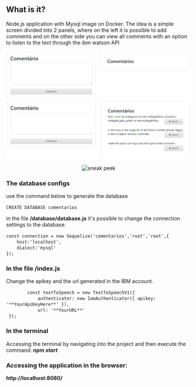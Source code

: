 ## What is it?

Node.js application with Mysql image on Docker.
The idea is a simple screen divided into 2 panels, where on the left it is possible to add comments and on the other side you can view all comments with an option to listen to the text through the ibm watson API

<p align="center">
<img src="tela01.png" alt="First impression of the app"/>
<img src="tela02.png" alt="App with data"/>
</p> 
<p align="center">
<img src="https://media.giphy.com/media/UkPyyHXei9NiPTdZzF/giphy.gif" alt="sneak peek" />
</p> 

### The database configs

use the command below to generate the database
````
CREATE DATABASE comentarios
````

in the file **/database/database.js**  it's possible to change the connection settings to the database.
```
const connection = new Sequelize('comentarios','root','root',{
    host:'localhost',
    dialect:'mysql'
});

```
### In the file /index.js
Change the apikey and the url generated in the IBM account.
```
        const textToSpeech = new TextToSpeechV1({
            authenticator: new IamAuthenticator({ apikey: '**YourApiKeyHere**' }),
            url: '**YourURL**'
 });
``` 
### In the terminal
Accessing the terminal by navigating into the project and then execute the command:
***npm start***

### Accessing the application in the browser: 
**http://localhost:8080/**

















